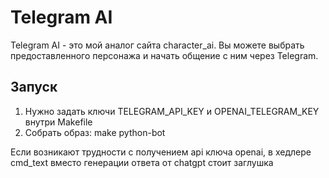 # Telegram AI

Telegram AI - это мой аналог сайта character_ai. Вы можете выбрать предоставленного персонажа и начать общение с ним через Telegram.

## Запуск

1. Нужно задать ключи TELEGRAM_API_KEY и OPENAI_TELEGRAM_KEY внутри Makefile
2. Собрать образ: make python-bot

Если возникают трудности с получением api ключа openai, в хедлере cmd_text вместо генерации ответа от chatgpt стоит заглушка

